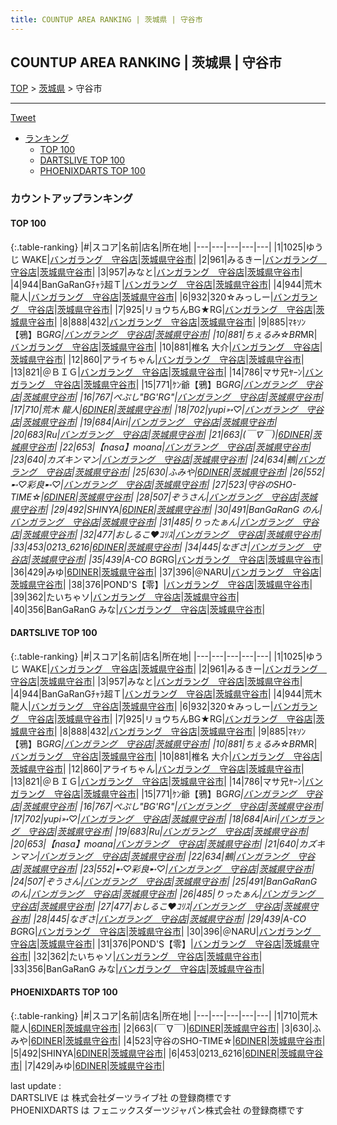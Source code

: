```yaml
---
title: COUNTUP AREA RANKING | 茨城県 | 守谷市
---
```

## COUNTUP AREA RANKING | 茨城県 | 守谷市

[TOP](/darts/rank/) > [茨城県](/darts/rank/茨城県/) > 守谷市

___

<a href="https://twitter.com/share?ref_src=twsrc%5Etfw" data-text="COUNTUP AREA RANKING | 茨城県守谷市" class="twitter-share-button" data-hashtags="DARTSLIVE,PHOENIXDARTS,darts,ダーツ" data-show-count="false">Tweet</a>

* [ランキング](#カウントアップランキング)
    * [TOP 100](#top-100)
    * [DARTSLIVE TOP 100](#dartslive-top-100)
    * [PHOENIXDARTS TOP 100](#phoenixdarts-top-100)

### カウントアップランキング

#### TOP 100



{:.table-ranking}
|#|スコア|名前|店名|所在地|
|---|---|---|---|---|
|1|1025|<span class="rank-name-dl">ゆうじ WAKE</span>|<a href="https://search.dartslive.com/jp/shop/bb2be7d0030bd6d70d9b047a20a7ba1e">バンガラング　守谷店</a>|<a href="/darts/rank/茨城県/守谷市">茨城県守谷市</a>|
|2|961|<span class="rank-name-dl">みるきー</span>|<a href="https://search.dartslive.com/jp/shop/bb2be7d0030bd6d70d9b047a20a7ba1e">バンガラング　守谷店</a>|<a href="/darts/rank/茨城県/守谷市">茨城県守谷市</a>|
|3|957|<span class="rank-name-dl">みなと</span>|<a href="https://search.dartslive.com/jp/shop/bb2be7d0030bd6d70d9b047a20a7ba1e">バンガラング　守谷店</a>|<a href="/darts/rank/茨城県/守谷市">茨城県守谷市</a>|
|4|944|<span class="rank-name-dl">BanGaRanGﾁｬﾗ超Ｔ</span>|<a href="https://search.dartslive.com/jp/shop/bb2be7d0030bd6d70d9b047a20a7ba1e">バンガラング　守谷店</a>|<a href="/darts/rank/茨城県/守谷市">茨城県守谷市</a>|
|4|944|<span class="rank-name-dl">荒木　龍人</span>|<a href="https://search.dartslive.com/jp/shop/bb2be7d0030bd6d70d9b047a20a7ba1e">バンガラング　守谷店</a>|<a href="/darts/rank/茨城県/守谷市">茨城県守谷市</a>|
|6|932|<span class="rank-name-dl">320☆みっしー</span>|<a href="https://search.dartslive.com/jp/shop/bb2be7d0030bd6d70d9b047a20a7ba1e">バンガラング　守谷店</a>|<a href="/darts/rank/茨城県/守谷市">茨城県守谷市</a>|
|7|925|<span class="rank-name-dl">リョウちんBG★RG</span>|<a href="https://search.dartslive.com/jp/shop/bb2be7d0030bd6d70d9b047a20a7ba1e">バンガラング　守谷店</a>|<a href="/darts/rank/茨城県/守谷市">茨城県守谷市</a>|
|8|888|<span class="rank-name-dl">432</span>|<a href="https://search.dartslive.com/jp/shop/bb2be7d0030bd6d70d9b047a20a7ba1e">バンガラング　守谷店</a>|<a href="/darts/rank/茨城県/守谷市">茨城県守谷市</a>|
|9|885|<span class="rank-name-dl">ﾏｷｿﾝ【鴉】BG*RG</span>|<a href="https://search.dartslive.com/jp/shop/bb2be7d0030bd6d70d9b047a20a7ba1e">バンガラング　守谷店</a>|<a href="/darts/rank/茨城県/守谷市">茨城県守谷市</a>|
|10|881|<span class="rank-name-dl">ちぇるみ☆BR*MR</span>|<a href="https://search.dartslive.com/jp/shop/bb2be7d0030bd6d70d9b047a20a7ba1e">バンガラング　守谷店</a>|<a href="/darts/rank/茨城県/守谷市">茨城県守谷市</a>|
|10|881|<span class="rank-name-dl">椎名 大介</span>|<a href="https://search.dartslive.com/jp/shop/bb2be7d0030bd6d70d9b047a20a7ba1e">バンガラング　守谷店</a>|<a href="/darts/rank/茨城県/守谷市">茨城県守谷市</a>|
|12|860|<span class="rank-name-dl">アライちゃん</span>|<a href="https://search.dartslive.com/jp/shop/bb2be7d0030bd6d70d9b047a20a7ba1e">バンガラング　守谷店</a>|<a href="/darts/rank/茨城県/守谷市">茨城県守谷市</a>|
|13|821|<span class="rank-name-dl">＠ＢＩＧ</span>|<a href="https://search.dartslive.com/jp/shop/bb2be7d0030bd6d70d9b047a20a7ba1e">バンガラング　守谷店</a>|<a href="/darts/rank/茨城県/守谷市">茨城県守谷市</a>|
|14|786|<span class="rank-name-dl">マサ兄ﾔｰﾝ</span>|<a href="https://search.dartslive.com/jp/shop/bb2be7d0030bd6d70d9b047a20a7ba1e">バンガラング　守谷店</a>|<a href="/darts/rank/茨城県/守谷市">茨城県守谷市</a>|
|15|771|<span class="rank-name-dl">ｹﾝ爺【鴉】BG*RG</span>|<a href="https://search.dartslive.com/jp/shop/bb2be7d0030bd6d70d9b047a20a7ba1e">バンガラング　守谷店</a>|<a href="/darts/rank/茨城県/守谷市">茨城県守谷市</a>|
|16|767|<span class="rank-name-dl">ぺぷし&quot;BG&#x27;RG&quot;</span>|<a href="https://search.dartslive.com/jp/shop/bb2be7d0030bd6d70d9b047a20a7ba1e">バンガラング　守谷店</a>|<a href="/darts/rank/茨城県/守谷市">茨城県守谷市</a>|
|17|710|<span class="rank-name-pd">荒木 龍人</span>|<a href="https://vs.phoenixdarts.com/jp/shop/shopDetailInfo/s_85019?s_seq=85019">6DINER</a>|<a href="/darts/rank/茨城県/守谷市">茨城県守谷市</a>|
|18|702|<span class="rank-name-dl">yupi➳♡</span>|<a href="https://search.dartslive.com/jp/shop/bb2be7d0030bd6d70d9b047a20a7ba1e">バンガラング　守谷店</a>|<a href="/darts/rank/茨城県/守谷市">茨城県守谷市</a>|
|19|684|<span class="rank-name-dl">Airi</span>|<a href="https://search.dartslive.com/jp/shop/bb2be7d0030bd6d70d9b047a20a7ba1e">バンガラング　守谷店</a>|<a href="/darts/rank/茨城県/守谷市">茨城県守谷市</a>|
|20|683|<span class="rank-name-dl">Ru</span>|<a href="https://search.dartslive.com/jp/shop/bb2be7d0030bd6d70d9b047a20a7ba1e">バンガラング　守谷店</a>|<a href="/darts/rank/茨城県/守谷市">茨城県守谷市</a>|
|21|663|<span class="rank-name-pd">(￣∇￣)</span>|<a href="https://vs.phoenixdarts.com/jp/shop/shopDetailInfo/s_85019?s_seq=85019">6DINER</a>|<a href="/darts/rank/茨城県/守谷市">茨城県守谷市</a>|
|22|653|<span class="rank-name-dl">【nasa】moana</span>|<a href="https://search.dartslive.com/jp/shop/bb2be7d0030bd6d70d9b047a20a7ba1e">バンガラング　守谷店</a>|<a href="/darts/rank/茨城県/守谷市">茨城県守谷市</a>|
|23|640|<span class="rank-name-dl">カズキンマン</span>|<a href="https://search.dartslive.com/jp/shop/bb2be7d0030bd6d70d9b047a20a7ba1e">バンガラング　守谷店</a>|<a href="/darts/rank/茨城県/守谷市">茨城県守谷市</a>|
|24|634|<span class="rank-name-dl">鵺</span>|<a href="https://search.dartslive.com/jp/shop/bb2be7d0030bd6d70d9b047a20a7ba1e">バンガラング　守谷店</a>|<a href="/darts/rank/茨城県/守谷市">茨城県守谷市</a>|
|25|630|<span class="rank-name-pd">ふみや</span>|<a href="https://vs.phoenixdarts.com/jp/shop/shopDetailInfo/s_85019?s_seq=85019">6DINER</a>|<a href="/darts/rank/茨城県/守谷市">茨城県守谷市</a>|
|26|552|<span class="rank-name-dl">➸♡彩良➸♡</span>|<a href="https://search.dartslive.com/jp/shop/bb2be7d0030bd6d70d9b047a20a7ba1e">バンガラング　守谷店</a>|<a href="/darts/rank/茨城県/守谷市">茨城県守谷市</a>|
|27|523|<span class="rank-name-pd">守谷のSHO-TIME☆</span>|<a href="https://vs.phoenixdarts.com/jp/shop/shopDetailInfo/s_85019?s_seq=85019">6DINER</a>|<a href="/darts/rank/茨城県/守谷市">茨城県守谷市</a>|
|28|507|<span class="rank-name-dl">ぞうさん</span>|<a href="https://search.dartslive.com/jp/shop/bb2be7d0030bd6d70d9b047a20a7ba1e">バンガラング　守谷店</a>|<a href="/darts/rank/茨城県/守谷市">茨城県守谷市</a>|
|29|492|<span class="rank-name-pd">SHINYA</span>|<a href="https://vs.phoenixdarts.com/jp/shop/shopDetailInfo/s_85019?s_seq=85019">6DINER</a>|<a href="/darts/rank/茨城県/守谷市">茨城県守谷市</a>|
|30|491|<span class="rank-name-dl">BanGaRanG のん</span>|<a href="https://search.dartslive.com/jp/shop/bb2be7d0030bd6d70d9b047a20a7ba1e">バンガラング　守谷店</a>|<a href="/darts/rank/茨城県/守谷市">茨城県守谷市</a>|
|31|485|<span class="rank-name-dl">りったぁん</span>|<a href="https://search.dartslive.com/jp/shop/bb2be7d0030bd6d70d9b047a20a7ba1e">バンガラング　守谷店</a>|<a href="/darts/rank/茨城県/守谷市">茨城県守谷市</a>|
|32|477|<span class="rank-name-dl">おしるこ❤️ｺﾘｽ</span>|<a href="https://search.dartslive.com/jp/shop/bb2be7d0030bd6d70d9b047a20a7ba1e">バンガラング　守谷店</a>|<a href="/darts/rank/茨城県/守谷市">茨城県守谷市</a>|
|33|453|<span class="rank-name-pd">0213_6216</span>|<a href="https://vs.phoenixdarts.com/jp/shop/shopDetailInfo/s_85019?s_seq=85019">6DINER</a>|<a href="/darts/rank/茨城県/守谷市">茨城県守谷市</a>|
|34|445|<span class="rank-name-dl">なぎさ</span>|<a href="https://search.dartslive.com/jp/shop/bb2be7d0030bd6d70d9b047a20a7ba1e">バンガラング　守谷店</a>|<a href="/darts/rank/茨城県/守谷市">茨城県守谷市</a>|
|35|439|<span class="rank-name-dl">A-CO BG*RG</span>|<a href="https://search.dartslive.com/jp/shop/bb2be7d0030bd6d70d9b047a20a7ba1e">バンガラング　守谷店</a>|<a href="/darts/rank/茨城県/守谷市">茨城県守谷市</a>|
|36|429|<span class="rank-name-pd">みゆ</span>|<a href="https://vs.phoenixdarts.com/jp/shop/shopDetailInfo/s_85019?s_seq=85019">6DINER</a>|<a href="/darts/rank/茨城県/守谷市">茨城県守谷市</a>|
|37|396|<span class="rank-name-dl">＠NARU</span>|<a href="https://search.dartslive.com/jp/shop/bb2be7d0030bd6d70d9b047a20a7ba1e">バンガラング　守谷店</a>|<a href="/darts/rank/茨城県/守谷市">茨城県守谷市</a>|
|38|376|<span class="rank-name-dl">POND&#x27;S【零】</span>|<a href="https://search.dartslive.com/jp/shop/bb2be7d0030bd6d70d9b047a20a7ba1e">バンガラング　守谷店</a>|<a href="/darts/rank/茨城県/守谷市">茨城県守谷市</a>|
|39|362|<span class="rank-name-dl">たいちゃソ</span>|<a href="https://search.dartslive.com/jp/shop/bb2be7d0030bd6d70d9b047a20a7ba1e">バンガラング　守谷店</a>|<a href="/darts/rank/茨城県/守谷市">茨城県守谷市</a>|
|40|356|<span class="rank-name-dl">BanGaRanG みな</span>|<a href="https://search.dartslive.com/jp/shop/bb2be7d0030bd6d70d9b047a20a7ba1e">バンガラング　守谷店</a>|<a href="/darts/rank/茨城県/守谷市">茨城県守谷市</a>|


#### DARTSLIVE TOP 100



{:.table-ranking}
|#|スコア|名前|店名|所在地|
|---|---|---|---|---|
|1|1025|<span class="rank-name-dl">ゆうじ WAKE</span>|<a href="https://search.dartslive.com/jp/shop/bb2be7d0030bd6d70d9b047a20a7ba1e">バンガラング　守谷店</a>|<a href="/darts/rank/茨城県/守谷市">茨城県守谷市</a>|
|2|961|<span class="rank-name-dl">みるきー</span>|<a href="https://search.dartslive.com/jp/shop/bb2be7d0030bd6d70d9b047a20a7ba1e">バンガラング　守谷店</a>|<a href="/darts/rank/茨城県/守谷市">茨城県守谷市</a>|
|3|957|<span class="rank-name-dl">みなと</span>|<a href="https://search.dartslive.com/jp/shop/bb2be7d0030bd6d70d9b047a20a7ba1e">バンガラング　守谷店</a>|<a href="/darts/rank/茨城県/守谷市">茨城県守谷市</a>|
|4|944|<span class="rank-name-dl">BanGaRanGﾁｬﾗ超Ｔ</span>|<a href="https://search.dartslive.com/jp/shop/bb2be7d0030bd6d70d9b047a20a7ba1e">バンガラング　守谷店</a>|<a href="/darts/rank/茨城県/守谷市">茨城県守谷市</a>|
|4|944|<span class="rank-name-dl">荒木　龍人</span>|<a href="https://search.dartslive.com/jp/shop/bb2be7d0030bd6d70d9b047a20a7ba1e">バンガラング　守谷店</a>|<a href="/darts/rank/茨城県/守谷市">茨城県守谷市</a>|
|6|932|<span class="rank-name-dl">320☆みっしー</span>|<a href="https://search.dartslive.com/jp/shop/bb2be7d0030bd6d70d9b047a20a7ba1e">バンガラング　守谷店</a>|<a href="/darts/rank/茨城県/守谷市">茨城県守谷市</a>|
|7|925|<span class="rank-name-dl">リョウちんBG★RG</span>|<a href="https://search.dartslive.com/jp/shop/bb2be7d0030bd6d70d9b047a20a7ba1e">バンガラング　守谷店</a>|<a href="/darts/rank/茨城県/守谷市">茨城県守谷市</a>|
|8|888|<span class="rank-name-dl">432</span>|<a href="https://search.dartslive.com/jp/shop/bb2be7d0030bd6d70d9b047a20a7ba1e">バンガラング　守谷店</a>|<a href="/darts/rank/茨城県/守谷市">茨城県守谷市</a>|
|9|885|<span class="rank-name-dl">ﾏｷｿﾝ【鴉】BG*RG</span>|<a href="https://search.dartslive.com/jp/shop/bb2be7d0030bd6d70d9b047a20a7ba1e">バンガラング　守谷店</a>|<a href="/darts/rank/茨城県/守谷市">茨城県守谷市</a>|
|10|881|<span class="rank-name-dl">ちぇるみ☆BR*MR</span>|<a href="https://search.dartslive.com/jp/shop/bb2be7d0030bd6d70d9b047a20a7ba1e">バンガラング　守谷店</a>|<a href="/darts/rank/茨城県/守谷市">茨城県守谷市</a>|
|10|881|<span class="rank-name-dl">椎名 大介</span>|<a href="https://search.dartslive.com/jp/shop/bb2be7d0030bd6d70d9b047a20a7ba1e">バンガラング　守谷店</a>|<a href="/darts/rank/茨城県/守谷市">茨城県守谷市</a>|
|12|860|<span class="rank-name-dl">アライちゃん</span>|<a href="https://search.dartslive.com/jp/shop/bb2be7d0030bd6d70d9b047a20a7ba1e">バンガラング　守谷店</a>|<a href="/darts/rank/茨城県/守谷市">茨城県守谷市</a>|
|13|821|<span class="rank-name-dl">＠ＢＩＧ</span>|<a href="https://search.dartslive.com/jp/shop/bb2be7d0030bd6d70d9b047a20a7ba1e">バンガラング　守谷店</a>|<a href="/darts/rank/茨城県/守谷市">茨城県守谷市</a>|
|14|786|<span class="rank-name-dl">マサ兄ﾔｰﾝ</span>|<a href="https://search.dartslive.com/jp/shop/bb2be7d0030bd6d70d9b047a20a7ba1e">バンガラング　守谷店</a>|<a href="/darts/rank/茨城県/守谷市">茨城県守谷市</a>|
|15|771|<span class="rank-name-dl">ｹﾝ爺【鴉】BG*RG</span>|<a href="https://search.dartslive.com/jp/shop/bb2be7d0030bd6d70d9b047a20a7ba1e">バンガラング　守谷店</a>|<a href="/darts/rank/茨城県/守谷市">茨城県守谷市</a>|
|16|767|<span class="rank-name-dl">ぺぷし&quot;BG&#x27;RG&quot;</span>|<a href="https://search.dartslive.com/jp/shop/bb2be7d0030bd6d70d9b047a20a7ba1e">バンガラング　守谷店</a>|<a href="/darts/rank/茨城県/守谷市">茨城県守谷市</a>|
|17|702|<span class="rank-name-dl">yupi➳♡</span>|<a href="https://search.dartslive.com/jp/shop/bb2be7d0030bd6d70d9b047a20a7ba1e">バンガラング　守谷店</a>|<a href="/darts/rank/茨城県/守谷市">茨城県守谷市</a>|
|18|684|<span class="rank-name-dl">Airi</span>|<a href="https://search.dartslive.com/jp/shop/bb2be7d0030bd6d70d9b047a20a7ba1e">バンガラング　守谷店</a>|<a href="/darts/rank/茨城県/守谷市">茨城県守谷市</a>|
|19|683|<span class="rank-name-dl">Ru</span>|<a href="https://search.dartslive.com/jp/shop/bb2be7d0030bd6d70d9b047a20a7ba1e">バンガラング　守谷店</a>|<a href="/darts/rank/茨城県/守谷市">茨城県守谷市</a>|
|20|653|<span class="rank-name-dl">【nasa】moana</span>|<a href="https://search.dartslive.com/jp/shop/bb2be7d0030bd6d70d9b047a20a7ba1e">バンガラング　守谷店</a>|<a href="/darts/rank/茨城県/守谷市">茨城県守谷市</a>|
|21|640|<span class="rank-name-dl">カズキンマン</span>|<a href="https://search.dartslive.com/jp/shop/bb2be7d0030bd6d70d9b047a20a7ba1e">バンガラング　守谷店</a>|<a href="/darts/rank/茨城県/守谷市">茨城県守谷市</a>|
|22|634|<span class="rank-name-dl">鵺</span>|<a href="https://search.dartslive.com/jp/shop/bb2be7d0030bd6d70d9b047a20a7ba1e">バンガラング　守谷店</a>|<a href="/darts/rank/茨城県/守谷市">茨城県守谷市</a>|
|23|552|<span class="rank-name-dl">➸♡彩良➸♡</span>|<a href="https://search.dartslive.com/jp/shop/bb2be7d0030bd6d70d9b047a20a7ba1e">バンガラング　守谷店</a>|<a href="/darts/rank/茨城県/守谷市">茨城県守谷市</a>|
|24|507|<span class="rank-name-dl">ぞうさん</span>|<a href="https://search.dartslive.com/jp/shop/bb2be7d0030bd6d70d9b047a20a7ba1e">バンガラング　守谷店</a>|<a href="/darts/rank/茨城県/守谷市">茨城県守谷市</a>|
|25|491|<span class="rank-name-dl">BanGaRanG のん</span>|<a href="https://search.dartslive.com/jp/shop/bb2be7d0030bd6d70d9b047a20a7ba1e">バンガラング　守谷店</a>|<a href="/darts/rank/茨城県/守谷市">茨城県守谷市</a>|
|26|485|<span class="rank-name-dl">りったぁん</span>|<a href="https://search.dartslive.com/jp/shop/bb2be7d0030bd6d70d9b047a20a7ba1e">バンガラング　守谷店</a>|<a href="/darts/rank/茨城県/守谷市">茨城県守谷市</a>|
|27|477|<span class="rank-name-dl">おしるこ❤️ｺﾘｽ</span>|<a href="https://search.dartslive.com/jp/shop/bb2be7d0030bd6d70d9b047a20a7ba1e">バンガラング　守谷店</a>|<a href="/darts/rank/茨城県/守谷市">茨城県守谷市</a>|
|28|445|<span class="rank-name-dl">なぎさ</span>|<a href="https://search.dartslive.com/jp/shop/bb2be7d0030bd6d70d9b047a20a7ba1e">バンガラング　守谷店</a>|<a href="/darts/rank/茨城県/守谷市">茨城県守谷市</a>|
|29|439|<span class="rank-name-dl">A-CO BG*RG</span>|<a href="https://search.dartslive.com/jp/shop/bb2be7d0030bd6d70d9b047a20a7ba1e">バンガラング　守谷店</a>|<a href="/darts/rank/茨城県/守谷市">茨城県守谷市</a>|
|30|396|<span class="rank-name-dl">＠NARU</span>|<a href="https://search.dartslive.com/jp/shop/bb2be7d0030bd6d70d9b047a20a7ba1e">バンガラング　守谷店</a>|<a href="/darts/rank/茨城県/守谷市">茨城県守谷市</a>|
|31|376|<span class="rank-name-dl">POND&#x27;S【零】</span>|<a href="https://search.dartslive.com/jp/shop/bb2be7d0030bd6d70d9b047a20a7ba1e">バンガラング　守谷店</a>|<a href="/darts/rank/茨城県/守谷市">茨城県守谷市</a>|
|32|362|<span class="rank-name-dl">たいちゃソ</span>|<a href="https://search.dartslive.com/jp/shop/bb2be7d0030bd6d70d9b047a20a7ba1e">バンガラング　守谷店</a>|<a href="/darts/rank/茨城県/守谷市">茨城県守谷市</a>|
|33|356|<span class="rank-name-dl">BanGaRanG みな</span>|<a href="https://search.dartslive.com/jp/shop/bb2be7d0030bd6d70d9b047a20a7ba1e">バンガラング　守谷店</a>|<a href="/darts/rank/茨城県/守谷市">茨城県守谷市</a>|


#### PHOENIXDARTS TOP 100



{:.table-ranking}
|#|スコア|名前|店名|所在地|
|---|---|---|---|---|
|1|710|<span class="rank-name-pd">荒木 龍人</span>|<a href="https://vs.phoenixdarts.com/jp/shop/shopDetailInfo/s_85019?s_seq=85019">6DINER</a>|<a href="/darts/rank/茨城県/守谷市">茨城県守谷市</a>|
|2|663|<span class="rank-name-pd">(￣∇￣)</span>|<a href="https://vs.phoenixdarts.com/jp/shop/shopDetailInfo/s_85019?s_seq=85019">6DINER</a>|<a href="/darts/rank/茨城県/守谷市">茨城県守谷市</a>|
|3|630|<span class="rank-name-pd">ふみや</span>|<a href="https://vs.phoenixdarts.com/jp/shop/shopDetailInfo/s_85019?s_seq=85019">6DINER</a>|<a href="/darts/rank/茨城県/守谷市">茨城県守谷市</a>|
|4|523|<span class="rank-name-pd">守谷のSHO-TIME☆</span>|<a href="https://vs.phoenixdarts.com/jp/shop/shopDetailInfo/s_85019?s_seq=85019">6DINER</a>|<a href="/darts/rank/茨城県/守谷市">茨城県守谷市</a>|
|5|492|<span class="rank-name-pd">SHINYA</span>|<a href="https://vs.phoenixdarts.com/jp/shop/shopDetailInfo/s_85019?s_seq=85019">6DINER</a>|<a href="/darts/rank/茨城県/守谷市">茨城県守谷市</a>|
|6|453|<span class="rank-name-pd">0213_6216</span>|<a href="https://vs.phoenixdarts.com/jp/shop/shopDetailInfo/s_85019?s_seq=85019">6DINER</a>|<a href="/darts/rank/茨城県/守谷市">茨城県守谷市</a>|
|7|429|<span class="rank-name-pd">みゆ</span>|<a href="https://vs.phoenixdarts.com/jp/shop/shopDetailInfo/s_85019?s_seq=85019">6DINER</a>|<a href="/darts/rank/茨城県/守谷市">茨城県守谷市</a>|


<div class="footer border-top border-gray-light mt-5 pt-3 text-right text-gray">
    last update : <span style="font-weight: italic" id="foot_last_modified"></span><br />
    DARTSLIVE は 株式会社ダーツライブ社 の登録商標です<br />
    PHOENIXDARTS は フェニックスダーツジャパン株式会社 の登録商標です<br />
</div>

<script src="https://cdnjs.cloudflare.com/ajax/libs/jquery.tablesorter/2.31.3/js/jquery.tablesorter.min.js" integrity="sha512-qzgd5cYSZcosqpzpn7zF2ZId8f/8CHmFKZ8j7mU4OUXTNRd5g+ZHBPsgKEwoqxCtdQvExE5LprwwPAgoicguNg==" crossorigin="anonymous" referrerpolicy="no-referrer"></script>
<link rel="stylesheet" href="https://cdnjs.cloudflare.com/ajax/libs/jquery.tablesorter/2.31.3/css/theme.default.min.css" integrity="sha512-wghhOJkjQX0Lh3NSWvNKeZ0ZpNn+SPVXX1Qyc9OCaogADktxrBiBdKGDoqVUOyhStvMBmJQ8ZdMHiR3wuEq8+w==" crossorigin="anonymous" referrerpolicy="no-referrer" />
<script>
$(function() {
    $(".table-ranking").tablesorter({sortList:[[0, 0]]});
    $("#foot_last_modified").text(formatDate(new Date(document.lastModified), 'yyyy-MM-dd HH:mm:ss'));
});
</script>

<script async src="https://platform.twitter.com/widgets.js" charset="utf-8"></script>